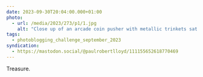 ```yaml
---
date: 2023-09-30T20:04:00.000+01:00
photo:
  - url: /media/2023/273/p1/1.jpg
    alt: "Close up of an arcade coin pusher with metallic trinkets sat on piles of 10 pence pieces."
tags:
  - photoblogging_challenge_september_2023
syndication:
  - https://mastodon.social/@paulrobertlloyd/111155652618770469
---
```


Treasure.
